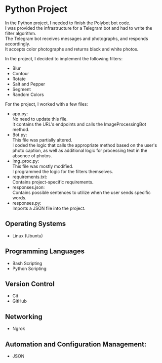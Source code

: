 # Python Project

In the Python project, I needed to finish the Polybot bot code.  
I was provided the infrastructure for a Telegram bot and had to write the filter algorithm.  
The Telegram bot receives messages and photographs, and responds accordingly.   
It accepts color photographs and returns black and white photos.

In the project, I decided to implement the following filters:

- Blur 
- Contour 
- Rotate 
- Salt and Pepper 
- Segment 
- Random Colors   

For the project, I worked with a few files:  
- app.py:  
No need to update this file.  
It contains the URL's endpoints and calls the ImageProcessingBot method.  
- Bot.py:  
This file was partially altered.  
I coded the logic that calls the appropriate method based on the user's photo caption, as well as additional logic for processing text in the absence of photos.
- Img_proc.py:  
This file was mostly modified.  
I programmed the logic for the filters themselves.  
- requirements.txt:  
Contains project-specific requirements.  
- responses.json:  
Contains possible sentences to utilize when the user sends specific words.
- responses.py:  
Imports a JSON file into the project.



## Operating Systems
- Linux (Ubuntu)

## Programming Languages
- Bash Scripting  
- Python Scripting

## Version Control
- Git  
- GitHub

## Networking
- Ngrok
  
## Automation and Configuration Management:
- JSON